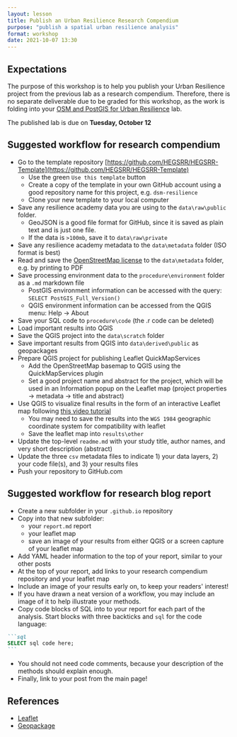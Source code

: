 ```yaml
---
layout: lesson
title: Publish an Urban Resilience Research Compendium
purpose: "publish a spatial urban resilience analysis"
format: workshop
date: 2021-10-07 13:30
---
```


## Expectations

The purpose of this workshop is to help you publish your Urban Resilience project from the previous lab as a research compendium. Therefore, there is no separate deliverable due to be graded for this workshop, as the work is folding into your [OSM and PostGIS for Urban Resilience](OSM-resilience-implement) lab.

The published lab is due on **Tuesday, October 12**

## Suggested workflow for research compendium

- Go to the template repository [https://github.com/HEGSRR/HEGSRR-Template](https://github.com/HEGSRR/HEGSRR-Template)
  - Use the green `Use this template` button
  - Create a copy of the template in your own GitHub account using a good repository name for this project, e.g. `dsm-resilience`
  - Clone your new template to your local computer
- Save any resilience academy data you are using to the `data\raw\public` folder.
  - GeoJSON is a good file format for GitHub, since it is saved as plain text and is just one file.
  - If the data is `>100mb`, save it to `data\raw\private`
- Save any resilience academy metadata to the `data\metadata` folder (ISO format is best)
- Read and save the [OpenStreetMap license](https://www.openstreetmap.org/copyright) to the `data\metadata` folder, e.g. by printing to PDF
- Save processing environment data to the `procedure\environment` folder as a `.md` markdown file
  - PostGIS environment information can be accessed with the query: `SELECT PostGIS_Full_Version()`
  - QGIS environment information can be accessed from the QGIS menu: Help -> About
- Save your SQL code to `procedure\code` (the .r code can be deleted)
- Load important results into QGIS
- Save the QGIS project into the `data\scratch` folder
- Save important results from QGIS into `data\derived\public` as geopackages
- Prepare QGIS project for publishing Leaflet QuickMapServices
  - Add the OpenStreetMap basemap to QGIS using the QuickMapServices plugin
  - Set a good project name and abstract for the project, which will be used in an Information popup on the Leaflet map (project properties -> metadata -> title and abstract)
- Use QGIS to visualize final results in the form of an interactive Leaflet map following [this video tutorial](https://midd.hosted.panopto.com/Panopto/Pages/Sessions/List.aspx?folderID=289eb2e3-1c62-4959-a4bc-adba00d820d6)
  - You may need to save the results into the `WGS 1984` geographic coordinate system for compatibility with leaflet
  - Save the leaflet map into `results\other`
- Update the top-level `readme.md` with your study title, author names, and very short description (abstract)
- Update the three `csv` metadata files to indicate 1) your data layers, 2) your code file(s), and 3) your results files
- Push your repository to GitHub.com

## Suggested workflow for research blog report

- Create a new subfolder in your `.github.io` repository
- Copy into that new subfolder:
  - your `report.md` report
  - your leaflet map
  - save an image of your results from either QGIS or a screen capture of your leaflet map
- Add YAML header information to the top of your report, similar to your other posts
- At the top of your report, add links to your research compendium repository and your leaflet map
- Include an image of your results early on, to keep your readers' interest!
- If you have drawn a neat version of a workflow, you may include an image of it to help illustrate your methods.
- Copy code blocks of SQL into to your report for each part of the analysis. Start blocks with three backticks and `sql` for the code language:

~~~markdown
```sql
SELECT sql code here;
```
~~~

- You should not need code comments, because your description of the methods should explain enough.
- Finally, link to your post from the main page!

## References

- [Leaflet](https://leafletjs.com/)
- [Geopackage](https://www.geopackage.org/)
